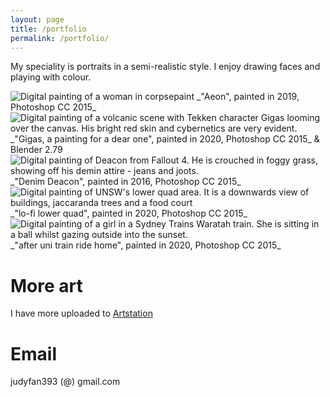 ```yaml
---
layout: page
title: /portfolio
permalink: /portfolio/
---
```

My speciality is portraits in a semi-realistic style. I enjoy drawing faces and playing with colour.

<img src="{{site.github.url}}/assets/img/port_gal.jpg" alt="Digital painting of a woman in corpsepaint" />
_"Aeon", painted in 2019, Photoshop CC 2015_

<img src="{{site.github.url}}/assets/img/port_gigas.jpg" alt="Digital painting of a volcanic scene with Tekken character Gigas looming over the canvas. His bright red skin and cybernetics are very evident." />
_"Gigas, a painting for a dear one", painted in 2020, Photoshop CC 2015_ & Blender 2.79

<img src="{{site.github.url}}/assets/img/port_joots.jpg" alt="Digital painting of Deacon from Fallout 4. He is crouched in foggy grass, showing off his demin attire - jeans and joots." />
_"Denim Deacon", painted in 2016, Photoshop CC 2015_

<img src="{{site.github.url}}/assets/img/port_unsw.jpg" alt="Digital painting of UNSW's lower quad area. It is a downwards view of buildings, jaccaranda trees and a food court" />
_"lo-fi lower quad", painted in 2020, Photoshop CC 2015_

<img src="{{site.github.url}}/assets/img/port_lofi.jpg" alt="Digital painting of a girl in a Sydney Trains Waratah train. She is sitting in a ball whilst gazing outside into the sunset." />
_"after uni train ride home", painted in 2020, Photoshop CC 2015_

# More art
I have more uploaded to [Artstation](https://www.artstation.com/zephyrus97)

# Email 
judyfan393 (@) gmail.com
